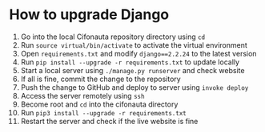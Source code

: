 # How to upgrade Django

1. Go into the local Cifonauta repository directory using `cd`
2. Run `source virtual/bin/activate` to activate the virtual environment
3. Open `requirements.txt` and modify `django==2.2.24` to the latest version
4. Run `pip install --upgrade -r requirements.txt` to update locally
5. Start a local server using `./manage.py runserver` and check website 
6. If all is fine, commit the change to the repository
7. Push the change to GitHub and deploy to server using `invoke deploy`
8. Access the server remotely using `ssh`
9. Become root and `cd` into the cifonauta directory
10. Run `pip3 install --upgrade -r requirements.txt`
11. Restart the server and check if the live website is fine
